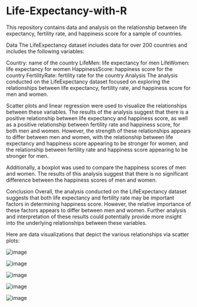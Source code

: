 # Life-Expectancy-with-R

This repository contains data and analysis on the relationship between life expectancy, fertility rate, and happiness score for a sample of countries.

Data
The LifeExpectancy dataset includes data for over 200 countries and includes the following variables:

Country: name of the country
LifeMen: life expectancy for men
LifeWomen: life expectancy for women
HappinessScore: happiness score for the country
FertilityRate: fertility rate for the country
Analysis
The analysis conducted on the LifeExpectancy dataset focused on exploring the relationships between life expectancy, fertility rate, and happiness score for men and women.

Scatter plots and linear regression were used to visualize the relationships between these variables. The results of the analysis suggest that there is a positive relationship between life expectancy and happiness score, as well as a positive relationship between fertility rate and happiness score, for both men and women. However, the strength of these relationships appears to differ between men and women, with the relationship between life expectancy and happiness score appearing to be stronger for women, and the relationship between fertility rate and happiness score appearing to be stronger for men.

Additionally, a boxplot was used to compare the happiness scores of men and women. The results of this analysis suggest that there is no significant difference between the happiness scores of men and women.

Conclusion
Overall, the analysis conducted on the LifeExpectancy dataset suggests that both life expectancy and fertility rate may be important factors in determining happiness score. However, the relative importance of these factors appears to differ between men and women. Further analysis and interpretation of these results could potentially provide more insight into the underlying relationships between these variables.


Here are data visualizations that depict the various relationships via scatter plots:

![image](https://user-images.githubusercontent.com/112766091/208305892-8f1670b3-45c7-4127-9c35-fd81f78dc573.png)

![image](https://user-images.githubusercontent.com/112766091/208305917-00c2b3d5-8a2f-4846-86b1-98d4e2bac0c7.png)

![image](https://user-images.githubusercontent.com/112766091/208305946-56423b25-5565-4091-b571-b419de985e6e.png)

![image](https://user-images.githubusercontent.com/112766091/208305953-832c367a-9d99-495a-a1d0-fa8895e2b044.png)

![image](https://user-images.githubusercontent.com/112766091/208306700-dfdb1c05-88b8-4638-b5c8-cb7aeae158a1.png)





